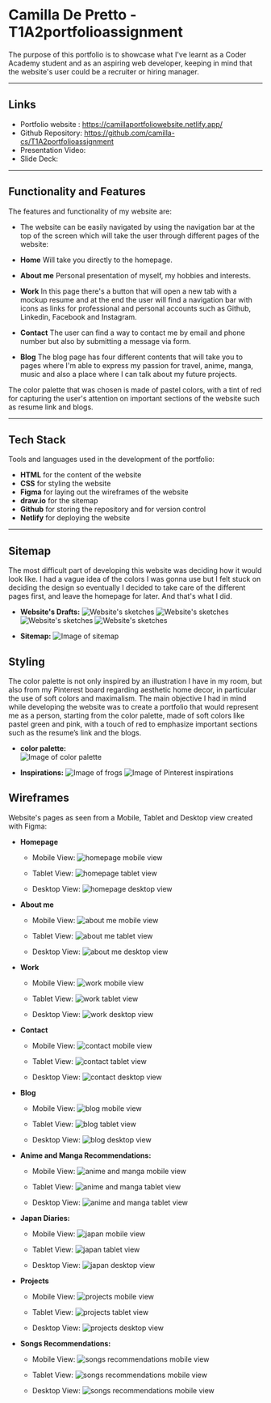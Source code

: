 # Camilla De Pretto - T1A2portfolioassignment

The purpose of this portfolio is to showcase what I've learnt as a Coder Academy student and as an aspiring web developer, keeping in mind that the website's user could be a recruiter or hiring manager. 

___

## **Links** 
+ Portfolio website : https://camillaportfoliowebsite.netlify.app/ 
+ Github Repository: https://github.com/camilla-cs/T1A2portfolioassignment 
+ Presentation Video: 
+ Slide Deck: 

___

## **Functionality and Features** 

The features and functionality of my website are: 
+ The website can be easily navigated by using the navigation bar at the top of the screen which will take the user through different pages of the website: 
+ **Home** Will take you directly to the homepage.
+ **About me** Personal presentation of myself, my hobbies and interests. 
+ **Work** In this page there's a button that will open a new tab with a mockup resume and at the end the user will find a navigation bar with icons as links for professional and personal accounts such as Github, Linkedin, Facebook and Instagram. 

+ **Contact** The user can find a way to contact me by email and phone number but also by submitting a message via form. 
+ **Blog** The blog page has four different contents that will take you to pages where I'm able to express my passion for travel, anime, manga, music and also a place where I can talk about my future projects. 


The color palette that was chosen is made of pastel colors, with a tint of red for capturing the user's attention on important sections of the website such as resume link and blogs. 

___

## **Tech Stack** 
Tools and languages used in the development of the portfolio: 
+ **HTML** for the content of the website
+ **CSS** for styling the website 
+ **Figma** for laying out the wireframes of the website
+ **draw.io** for the sitemap
+ **Github** for storing the repository and for version control 
+ **Netlify** for deploying the website 


___

## **Sitemap**

The most difficult part of developing this website was deciding how it would look like. I had a vague idea of the colors I was gonna use but I felt stuck on deciding the design so eventually I decided to take care of the different pages first, and leave the homepage for later. And that's what I did. 

- **Website's Drafts:** 
![  Website's sketches   ](./DOCS/SITEMAP%20and%20WIREFRAMES/sketch1.jpg)
![  Website's sketches   ](./DOCS/SITEMAP%20and%20WIREFRAMES/sketch2.jpg)
![  Website's sketches   ](./DOCS/SITEMAP%20and%20WIREFRAMES/sketch3.jpg)
![  Website's sketches   ](./DOCS/SITEMAP%20and%20WIREFRAMES/sketch4.jpg)

- **Sitemap:** 
![  Image of sitemap   ](./DOCS/SITEMAP%20and%20WIREFRAMES/websitesitemap.png)



## **Styling** 
The color palette is not only inspired by an illustration I have in my room, but also from my Pinterest board regarding aesthetic home decor, in particular the use of soft colors and maximalism. 
The main objective I had in mind while developing the website was to create a portfolio that would represent me as a person, starting from the color palette, made of soft colors like pastel green and pink, with a touch of red to emphasize important sections such as the resume’s link and the blogs. 


- **color palette:**   
![  Image of color palette   ](./DOCS/SITEMAP%20and%20WIREFRAMES/colorpalette.png)

- **Inspirations:**
![  Image of frogs   ](./DOCS/SITEMAP%20and%20WIREFRAMES/frogillustration.jpg)
![  Image of Pinterest inspirations   ](./DOCS/SITEMAP%20and%20WIREFRAMES/pinterestinspirations.png)




## **Wireframes** 
Website's pages as seen from a Mobile, Tablet and Desktop view created with Figma: 

- **Homepage** 

    - Mobile View: 
    ![  homepage mobile view    ](./DOCS/SITEMAP%20and%20WIREFRAMES/homepage%20mobile.png)

    - Tablet View: 
    ![  homepage tablet view  ](./DOCS/SITEMAP%20and%20WIREFRAMES/homepage%20tablet.png)

    - Desktop View: 
    ![  homepage desktop view   ](./DOCS/SITEMAP%20and%20WIREFRAMES/homepage%20desktop.png)



- **About me** 

    - Mobile View: 
![  about me mobile view   ](./DOCS/SITEMAP%20and%20WIREFRAMES/aboutmemobile.png)

    - Tablet View: 
![  about me tablet view   ](./DOCS/SITEMAP%20and%20WIREFRAMES/aboutmetablet.png)

    - Desktop View: 
![  about me desktop view   ](./DOCS/SITEMAP%20and%20WIREFRAMES/aboutmedesktop.png)


- **Work** 

    - Mobile View: 
![  work mobile view   ](./DOCS/SITEMAP%20and%20WIREFRAMES/workmobile.png)

    - Tablet View: 
![  work tablet view   ](./DOCS/SITEMAP%20and%20WIREFRAMES/worktablet.png)

    - Desktop View: 
![  work desktop view   ](./DOCS/SITEMAP%20and%20WIREFRAMES/workdesktop.png)

- **Contact** 

    - Mobile View: 
![  contact mobile view   ](./DOCS/SITEMAP%20and%20WIREFRAMES/contactmobile.png)

    - Tablet View: 
![  contact tablet view   ](./DOCS/SITEMAP%20and%20WIREFRAMES/contacttablet.png)

    - Desktop View: 
![  contact desktop view   ](./DOCS/SITEMAP%20and%20WIREFRAMES/contactdesktop.png)


- **Blog** 

    - Mobile View: 
![  blog mobile view   ](./DOCS/SITEMAP%20and%20WIREFRAMES/blogmobile.png)

    - Tablet View: 
![  blog tablet view   ](./DOCS/SITEMAP%20and%20WIREFRAMES/blogtablet.png)

    - Desktop View: 
![  blog desktop view   ](./DOCS/SITEMAP%20and%20WIREFRAMES/blogdesktop.png)

- **Anime and Manga Recommendations:**

    - Mobile View: 
![  anime and manga mobile view   ](./DOCS/SITEMAP%20and%20WIREFRAMES/animemobile.png)

    - Tablet View: 
![  anime and manga tablet view   ](./DOCS/SITEMAP%20and%20WIREFRAMES/animetablet.png)

    - Desktop View: 
![  anime and manga tablet view   ](./DOCS/SITEMAP%20and%20WIREFRAMES/animedesktop.png)

- **Japan Diaries:** 

    - Mobile View: 
![ japan mobile view   ](./DOCS/SITEMAP%20and%20WIREFRAMES/japan%20mobile.png)

    - Tablet View: 
![  japan tablet view   ](./DOCS/SITEMAP%20and%20WIREFRAMES/japantablet.png)

    - Desktop View: 
![  japan desktop view   ](./DOCS/SITEMAP%20and%20WIREFRAMES/japandesktop.png)

- **Projects** 

    - Mobile View: 
![  projects mobile view   ](./DOCS/SITEMAP%20and%20WIREFRAMES/projectsmobile.png)

    - Tablet View: 
![  projects tablet view   ](./DOCS/SITEMAP%20and%20WIREFRAMES/projectstablet.png)

    - Desktop View: 
![  projects desktop view   ](./DOCS/SITEMAP%20and%20WIREFRAMES/projectsdesktop.png)


- **Songs Recommendations:** 

    - Mobile View: 
![  songs recommendations mobile view   ](./DOCS/SITEMAP%20and%20WIREFRAMES/songsmobile.png)

    - Tablet View: 
![  songs recommendations mobile view   ](./DOCS/SITEMAP%20and%20WIREFRAMES/songstablet.png)

    - Desktop View: 
![  songs recommendations mobile view   ](./DOCS/SITEMAP%20and%20WIREFRAMES/songsdesktop.png)










